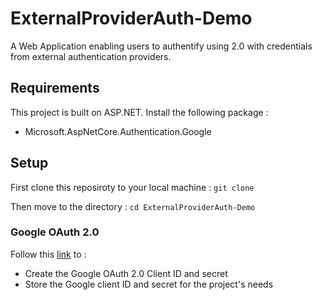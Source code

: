 # ExternalProviderAuth-Demo
A Web Application enabling users to authentify using 2.0 with credentials from external authentication providers.

## Requirements
This project is built on ASP.NET. Install the following package :
- Microsoft.AspNetCore.Authentication.Google

## Setup
First clone this reposiroty to your local machine :
```git clone ```

Then move to the directory :
```cd ExternalProviderAuth-Demo```

### Google OAuth 2.0
Follow this [link](https://learn.microsoft.com/en-us/aspnet/core/security/authentication/social/google-logins?view=aspnetcore-7.0) to :
- Create the Google OAuth 2.0 Client ID and secret
- Store the Google client ID and secret for the project's needs